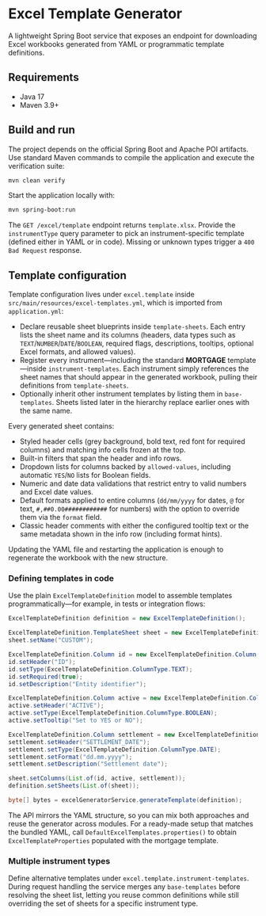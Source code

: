 # Excel Template Generator

A lightweight Spring Boot service that exposes an endpoint for downloading Excel workbooks generated from YAML or programmatic template definitions.

## Requirements

* Java 17
* Maven 3.9+

## Build and run

The project depends on the official Spring Boot and Apache POI artifacts. Use standard Maven commands to compile the application and execute the verification suite:

```bash
mvn clean verify
```

Start the application locally with:

```bash
mvn spring-boot:run
```

The `GET /excel/template` endpoint returns `template.xlsx`. Provide the `instrumentType` query parameter to pick an instrument-specific template (defined either in YAML or in code). Missing or unknown types trigger a `400 Bad Request` response.

## Template configuration

Template configuration lives under `excel.template` inside `src/main/resources/excel-templates.yml`, which is imported from `application.yml`:

* Declare reusable sheet blueprints inside `template-sheets`. Each entry lists the sheet name and its columns (headers, data types such as `TEXT`/`NUMBER`/`DATE`/`BOOLEAN`, required flags, descriptions, tooltips, optional Excel formats, and allowed values).
* Register every instrument—including the standard **MORTGAGE** template—inside `instrument-templates`. Each instrument simply references the sheet names that should appear in the generated workbook, pulling their definitions from `template-sheets`.
* Optionally inherit other instrument templates by listing them in `base-templates`. Sheets listed later in the hierarchy replace earlier ones with the same name.

Every generated sheet contains:

* Styled header cells (grey background, bold text, red font for required columns) and matching info cells frozen at the top.
* Built-in filters that span the header and info rows.
* Dropdown lists for columns backed by `allowed-values`, including automatic `YES`/`NO` lists for Boolean fields.
* Numeric and date data validations that restrict entry to valid numbers and Excel date values.
* Default formats applied to entire columns (`dd/mm/yyyy` for dates, `@` for text, `#,##0.00############` for numbers) with the option to override them via the `format` field.
* Classic header comments with either the configured tooltip text or the same metadata shown in the info row (including format hints).

Updating the YAML file and restarting the application is enough to regenerate the workbook with the new structure.

### Defining templates in code

Use the plain `ExcelTemplateDefinition` model to assemble templates programmatically—for example, in tests or integration flows:

```java
ExcelTemplateDefinition definition = new ExcelTemplateDefinition();

ExcelTemplateDefinition.TemplateSheet sheet = new ExcelTemplateDefinition.TemplateSheet();
sheet.setName("CUSTOM");

ExcelTemplateDefinition.Column id = new ExcelTemplateDefinition.Column();
id.setHeader("ID");
id.setType(ExcelTemplateDefinition.ColumnType.TEXT);
id.setRequired(true);
id.setDescription("Entity identifier");

ExcelTemplateDefinition.Column active = new ExcelTemplateDefinition.Column();
active.setHeader("ACTIVE");
active.setType(ExcelTemplateDefinition.ColumnType.BOOLEAN);
active.setTooltip("Set to YES or NO");

ExcelTemplateDefinition.Column settlement = new ExcelTemplateDefinition.Column();
settlement.setHeader("SETTLEMENT_DATE");
settlement.setType(ExcelTemplateDefinition.ColumnType.DATE);
settlement.setFormat("dd.mm.yyyy");
settlement.setDescription("Settlement date");

sheet.setColumns(List.of(id, active, settlement));
definition.setSheets(List.of(sheet));

byte[] bytes = excelGeneratorService.generateTemplate(definition);
```

The API mirrors the YAML structure, so you can mix both approaches and reuse the generator across modules. For a ready-made setup that matches the bundled YAML, call `DefaultExcelTemplates.properties()` to obtain `ExcelTemplateProperties` populated with the mortgage template.

### Multiple instrument types

Define alternative templates under `excel.template.instrument-templates`. During request handling the service merges any `base-templates` before resolving the sheet list, letting you reuse common definitions while still overriding the set of sheets for a specific instrument type.
